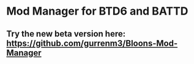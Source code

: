 # Mod Manager for BTD6 and BATTD

## Try the new beta version here: https://github.com/gurrenm3/Bloons-Mod-Manager
